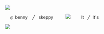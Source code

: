 
<!---])
ethubs/ethubs is a ✨ special ✨ repository because its `README.md` (this file) appears on your GitHub profile.
You can click the Preview link to take a look at your changes.
--->
![](https://i.postimg.cc/yYBy6TXm/bdubbbtop-1.png) 

⠀    ﹫  benny ‎ ‎  ‎ ╱ ‎ ‎ ‎skeppy    ‎ ![](https://i.postimg.cc/d0gTHgRK/ezgif-com-resize-1.gif) ‎   It ‎ ‎ ╱ ‎ ‎ ‎It's


![](https://i.postimg.cc/SQvLpp1M/bdubbbtbottom-2.png)

